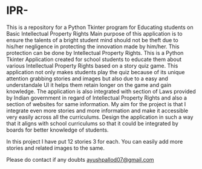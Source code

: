 # IPR-
This is a repository for a Python Tkinter program for Educating students on Basic Intellectual Property Rights
Main purpose of this application is to ensure the talents of a bright student mind should not be theft due to his/her negligence in protecting the innovation made by him/her. This protection can be done by Intellectual Property Rights. 
This is a Python Tkinter Application created for school students to educate them about various Intellectual Property Rights based on a story quiz game. This application not only makes students play the quiz because of its unique attention grabbing stories and images but also due to a easy and understandale UI it helps them retain longer on the game and gain knowledge. The application is also integrated with section of Laws provided by Indian government in regard of Intellectual Property Rights and also a section of websites for same information. 
My aim for the project is that I integrate even more stories and more information and make it accessible very easily across all the curriculums. Design the application in such a way that it aligns with school curriculums so that it could be integrated by boards for better knowledge of students.

In this project I have put 12 stories 3 for each. You can easily add more stories and related images to the same. 

Please do contact if any doubts 
  ayushpallod07@gmail.com
